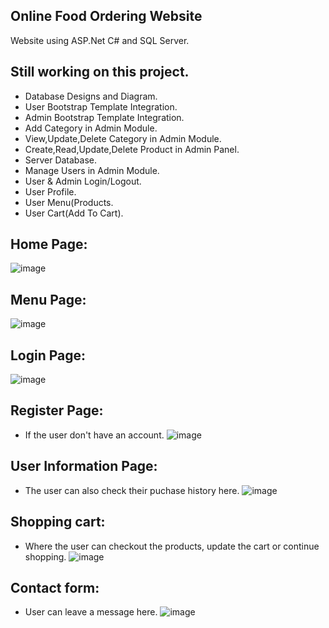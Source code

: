 ## Online Food Ordering Website

Website using ASP.Net C# and SQL Server.
## Still working on this project.
- Database Designs and Diagram.
- User Bootstrap Template Integration.
- Admin Bootstrap Template Integration.
- Add Category in Admin Module.
- View,Update,Delete Category in Admin Module.
- Create,Read,Update,Delete Product in Admin Panel.
- Server Database.
- Manage Users in Admin Module.
- User & Admin Login/Logout.
- User Profile.
- User Menu(Products.
- User Cart(Add To Cart).

## Home Page:
![image](https://user-images.githubusercontent.com/109627707/207660614-72653913-2b5b-4ffa-89ef-7695fe80a93b.png)
## Menu Page:
![image](https://user-images.githubusercontent.com/109627707/198729063-a48ddeea-a543-4fe9-b9d4-0902df6b9a51.png)
## Login Page:
![image](https://user-images.githubusercontent.com/109627707/207660815-ea1492df-be6e-495b-bca9-6472b46f28af.png)
## Register Page:
- If the user don't have an account.
![image](https://user-images.githubusercontent.com/109627707/207660925-82e885ef-cd16-4c68-bba6-06603c5ab687.png)
## User Information Page:
- The user can also check their puchase history here.
![image](https://user-images.githubusercontent.com/109627707/207661223-b7655198-52c0-4450-a693-6a50df78c3df.png)
## Shopping cart:
- Where the user can checkout the products, update the cart or continue shopping.
![image](https://user-images.githubusercontent.com/109627707/207662697-06f9c89f-7215-49b4-88cc-aaa40821fc6f.png)
## Contact form:
- User can leave a message here.
![image](https://user-images.githubusercontent.com/109627707/207960033-2446d758-3315-42d8-9f36-4b584838ce7c.png)





